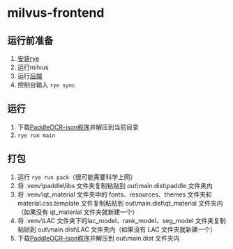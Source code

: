 # milvus-frontend

## 运行前准备

1. [安装rye](https://rye-up.com/guide/installation/)
2. 运行milvus
3. 运行[后端](https://github.com/termtate/milvus-fastapi/)
4. 控制台输入 `rye sync`

## 运行
1. 下载[PaddleOCR-json程序](https://github.com/hiroi-sora/PaddleOCR-json/releases/tag/v1.3.0)并解压到当前目录
2. `rye run main`


## 打包

1. 运行 `rye run pack`（很可能需要科学上网）
2. 将 .venv\paddle\libs 文件夹复制粘贴到 out\main.dist\paddle 文件夹内
3. 将 .venv\qt_material 文件夹中的 fonts、resources、themes 文件夹和 material.css.template 文件复制粘贴到 out\main.dist\qt_material 文件夹内（如果没有 qt_material 文件夹就新建一个）
4. 将 .venv\LAC 文件夹下的lac_model、rank_model、seg_model 文件夹复制粘贴到 out\main.dist\LAC 文件夹内（如果没有 LAC 文件夹就新建一个）
5. 下载[PaddleOCR-json程序](https://github.com/hiroi-sora/PaddleOCR-json/releases/tag/v1.3.0)并解压到 out\main.dist 文件夹内